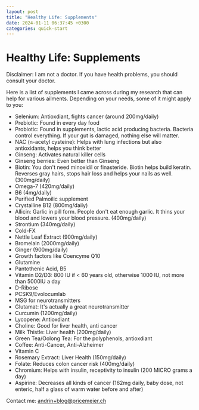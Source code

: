```yaml
---
layout: post
title: "Healthy Life: Supplements"
date: 2024-01-11 06:37:45 +0300
categories: quick-start
---
```


# Healthy Life: Supplements

Disclaimer: I am not a doctor. If you have health problems, you should consult your doctor.

Here is a list of supplements I came across during my research that can help for various ailments. Depending on your needs, some of it might apply to you:

* Selenium: Antioxdiant, fights cancer (around 200mg/daily)
* Prebiotic: Found in every day food
* Probiotic: Found in supplements, lactic acid producing bacteria. Bacteria control everything. If your gut is damaged, nothing else will matter.
* NAC (n-acetyl cysteine): Helps with lung infections but also antioxidants, helps you think better
* Ginseng: Activates natural killer cells
* Ginseng berries: Even better than Ginseng
* Biotin: You don't need minoxidil or finasteride. Biotin helps build keratin. Reverses gray hairs, stops hair loss and helps your nails as well. (300mg/daily)
* Omega-7 (420mg/daily) 
* B6 (4mg/daily)
* Purified Palmoilic supplement
* Crystalline B12 (800mg/daily)
* Allicin: Garlic in pill form. People don't eat enough garlic. It thins your blood and lowers your blood pressure. (400mg/daily)
* Strontium (340mg/daily)
* Cold-FX
* Nettle Leaf Extract (900mg/daily)
* Bromelain (2000mg/daily)
* Ginger (900mg/daily)
* Growth factors like Coencyme Q10
* Glutamine
* Pantothenic Acid, B5
* Vitamin D2/D3: 800 IU if < 60 years old, otherwise 1000 IU, not more than 5000IU a day
* D-Ribose
* PCSK9/Evolocumlab
* MSG for neurotransmitters
* Glutamat: It's actually a great neurotransmitter
* Curcumin (1200mg/daily)
* Lycopene: Antioxdiant
* Choline: Good for liver health, anti cancer
* Milk Thistle: Liver health (200mg/daily)
* Green Tea/Oolong Tea: For the polyphenols, antioxdiant
* Coffee: Anti-Cancer, Anti-Alzheimer
* Vitamin C
* Rosemary Extract: Liver Health (150mg/daily)
* Folate: Reduces colon cancer risk (400mg/daily)
* Chromium: Helps with insulin, receptivity to insulin (200 MICRO grams a day)
* Aspirine: Decreases all kinds of cancer (162mg daily, baby dose, not enteric, half a glass of warm water before and after)

Contact me: andrin+blog@pricemeier.ch
